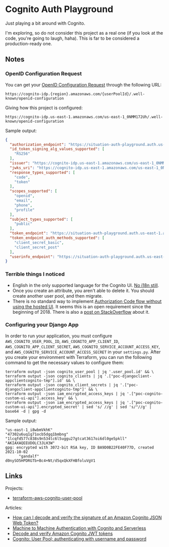 # Cognito Auth Playground

Just playing a bit around with Cognito.

I'm exploring, so do not consider this project as a real one (if you look at the code, you're going to laugh, haha).
This is far to be considered a production-ready one.

## Notes

### OpenID Configuration Request

You can get your [OpenID Configuration Request](https://openid.net/specs/openid-connect-discovery-1_0.html#ProviderConfigurationRequest)
through the following URL:

    https://cognito-idp.{region}.amazonaws.com/{userPoolId}/.well-known/openid-configuration

Giving how this project is configured:

    https://cognito-idp.us-east-1.amazonaws.com/us-east-1_0NMM172Uh/.well-known/openid-configuration

Sample output:

```json
{
  "authorization_endpoint": "https://situation-auth-playground.auth.us-east-1.amazoncognito.com/oauth2/authorize",
  "id_token_signing_alg_values_supported": [
    "RS256"
  ],
  "issuer": "https://cognito-idp.us-east-1.amazonaws.com/us-east-1_0NMM172Uh",
  "jwks_uri": "https://cognito-idp.us-east-1.amazonaws.com/us-east-1_0NMM172Uh/.well-known/jwks.json",
  "response_types_supported": [
    "code",
    "token"
  ],
  "scopes_supported": [
    "openid",
    "email",
    "phone",
    "profile"
  ],
  "subject_types_supported": [
    "public"
  ],
  "token_endpoint": "https://situation-auth-playground.auth.us-east-1.amazoncognito.com/oauth2/token",
  "token_endpoint_auth_methods_supported": [
    "client_secret_basic",
    "client_secret_post"
  ],
  "userinfo_endpoint": "https://situation-auth-playground.auth.us-east-1.amazoncognito.com/oauth2/userInfo"
}
```

### Terrible things I noticed

- English in the only supported language for the Cognito UI. [No i18n still](https://forums.aws.amazon.com/thread.jspa?threadID=301920&start=25&tstart=0). 
- Once you create an attribute, you aren't able to delete it. You should create another user pool, and then migrate.
- There is no standard way to implement [Authorization Code flow without using the hosted UI](https://forums.aws.amazon.com/thread.jspa?messageID=832982#832982). It seems this is an open requirement since the beginning of 2018. There is also a [post on StackOverflow](https://stackoverflow.com/questions/59760537/aws-cognito-authorization-code-grant-flow-without-using-the-hosted-ui-in-2020) about it.

### Configuring your Django App

In order to run your application, you must configure `AWS_COGNITO_USER_POOL_ID`, `AWS_COGNITO_APP_CLIENT_ID`, `AWS_COGNITO_APP_CLIENT_SECRET`, `AWS_COGNITO_SERVICE_ACCOUNT_ACCESS_KEY`, and `AWS_COGNITO_SERVICE_ACCOUNT_ACCESS_SECRET` in your `settings.py`. After you create your environment with Terraform, you can run the following command to get the necessary values to configure them:

```shell
terraform output -json cognito_user_pool | jq '.user_pool.id' && \
terraform output -json cognito_clients | jq '.["poc-djangoclient-appclientcognito-tmp"].id' && \
terraform output -json cognito_client_secrets | jq '.["poc-djangoclient-appclientcognito-tmp"]' && \
terraform output -json iam_encrypted_access_keys | jq '.["poc-cognito-custom-ui-api"].access_key' && \
terraform output -json iam_encrypted_access_keys | jq '.["poc-cognito-custom-ui-api"].encrypted_secret' | sed 's/ //g' | sed 's/"//g' | base64 -d | gpg -d
```

Sample output:

```
"us-east-1_i8wbmVkhK"
"47302u6uq1g71ocb5dgq1bmbng"
"1lcqfd577c838s9n534lc6l5uggu27gtcat3617oi6dl0ge5pkll"
"AKIAXAQEEUDOLC3JLH3W"
gpg: encrypted with 3072-bit RSA key, ID BA9D0B22FE40F77D, created 2021-10-02
      "gandalf"
d0nySO5HPDRGTb+Bc4+Nt/d5qxQkXFHBfoluVgV1
```

## Links

Projects:

- [terraform-aws-cognito-user-pool](https://github.com/mineiros-io/terraform-aws-cognito-user-pool)

Articles:

- [How can I decode and verify the signature of an Amazon Cognito JSON Web Token?](https://aws.amazon.com/premiumsupport/knowledge-center/decode-verify-cognito-json-token/)
- [Machine to Machine Authentication with Cognito and Serverless](https://aws-blog.de/2020/01/machine-to-machine-authentication-with-cognito-and-serverless.html)
- [Decode and verify Amazon Cognito JWT tokens](https://github.com/awslabs/aws-support-tools/blob/f8aba4d90a14301c639859877b85e6335d51dbad/Cognito/decode-verify-jwt/README.md)
- [Cognito: User Pool; authenticating with username and password](https://cloudbyexample.io/part-2-aws-cognito-user-pool-authenticating-with-username-and-password/)
